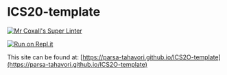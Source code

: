 # ICS20-template

[![Mr Coxall's Super Linter](https://github.com/sophie-nguyen-0/ICS2O-template/workflows/Mr%20Coxall's%20Super%20Linter/badge.svg)](https://github.com/sophie-nguyen-0/ICS2O-template/actions/)

[![Run on Repl.it](https://repl.it/badge/github/parsa-tahavori/ICS2O-template)](https://repl.it/github/parsa-tahavori/ICS2O-template)

This site can be found at: [https://parsa-tahavori.github.io/ICS2O-template](https://parsa-tahavori.github.io/ICS2O-template)

